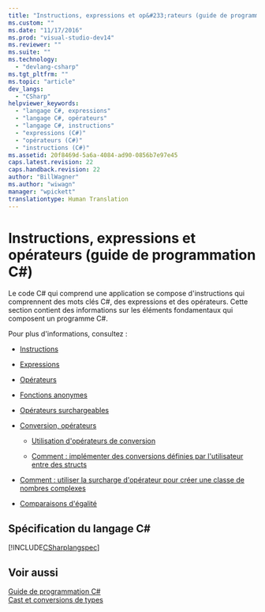 ```yaml
---
title: "Instructions, expressions et op&#233;rateurs (guide de programmation C#) | Microsoft Docs"
ms.custom: ""
ms.date: "11/17/2016"
ms.prod: "visual-studio-dev14"
ms.reviewer: ""
ms.suite: ""
ms.technology: 
  - "devlang-csharp"
ms.tgt_pltfrm: ""
ms.topic: "article"
dev_langs: 
  - "CSharp"
helpviewer_keywords: 
  - "langage C#, expressions"
  - "langage C#, opérateurs"
  - "langage C#, instructions"
  - "expressions (C#)"
  - "opérateurs (C#)"
  - "instructions (C#)"
ms.assetid: 20f8469d-5a6a-4084-ad90-0856b7e97e45
caps.latest.revision: 22
caps.handback.revision: 22
author: "BillWagner"
ms.author: "wiwagn"
manager: "wpickett"
translationtype: Human Translation
---
```

# Instructions, expressions et op&#233;rateurs (guide de programmation C#)
Le code C\# qui comprend une application se compose d'instructions qui comprennent des mots clés C\#, des expressions et des opérateurs.  Cette section contient des informations sur les éléments fondamentaux qui composent un programme C\#.  
  
 Pour plus d'informations, consultez :  
  
-   [Instructions](../../../csharp/programming-guide/statements-expressions-operators/statements.md)  
  
-   [Expressions](../../../csharp/programming-guide/statements-expressions-operators/expressions.md)  
  
-   [Opérateurs](../../../csharp/programming-guide/statements-expressions-operators/operators.md)  
  
-   [Fonctions anonymes](../../../csharp/programming-guide/statements-expressions-operators/anonymous-functions.md)  
  
-   [Opérateurs surchargeables](../../../csharp/programming-guide/statements-expressions-operators/overloadable-operators.md)  
  
-   [Conversion, opérateurs](../../../csharp/programming-guide/statements-expressions-operators/conversion-operators.md)  
  
    -   [Utilisation d'opérateurs de conversion](../../../csharp/programming-guide/statements-expressions-operators/using-conversion-operators.md)  
  
    -   [Comment : implémenter des conversions définies par l'utilisateur entre des structs](../../../csharp/programming-guide/statements-expressions-operators/how-to-implement-user-defined-conversions-between-structs.md)  
  
-   [Comment : utiliser la surcharge d'opérateur pour créer une classe de nombres complexes](../../../csharp/programming-guide/statements-expressions-operators/how-to-use-operator-overloading-to-create-a-complex-number-class.md)  
  
-   [Comparaisons d'égalité](../../../csharp/programming-guide/statements-expressions-operators/equality-comparisons.md)  
  
## Spécification du langage C\#  
 [!INCLUDE[CSharplangspec](../../../csharp/language-reference/keywords/includes/csharplangspec_md.md)]  
  
## Voir aussi  
 [Guide de programmation C\#](../../../csharp/programming-guide/index.md)   
 [Cast et conversions de types](../../../csharp/programming-guide/types/casting-and-type-conversions.md)